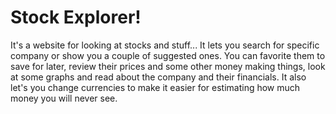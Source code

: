 # Stock Explorer!
It's a website for looking at stocks and stuff...
It lets you search for specific company or show you a couple of suggested ones.
You can favorite them to save for later, review their prices and some other money making things, look at some graphs and read about the company and their financials.
It also let's you change currencies to make it easier for estimating how much money you will never see.